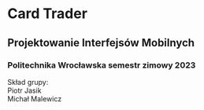 # Card Trader
## Projektowanie Interfejsów Mobilnych
### Politechnika Wrocławska semestr zimowy 2023
Skład grupy: \
Piotr Jasik \
Michał Malewicz
